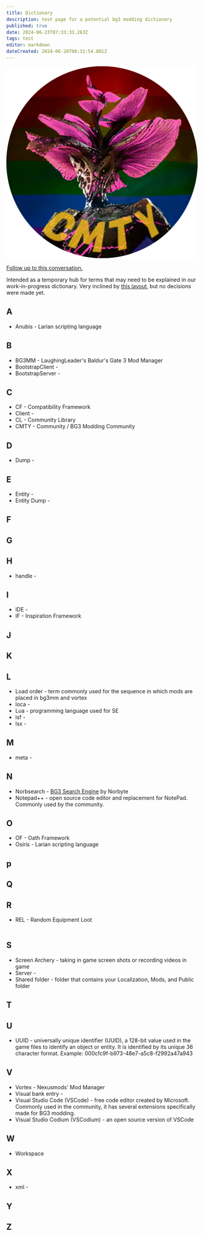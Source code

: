 ```yaml
---
title: Dictionary
description: test page for a potential bg3 modding dictionary
published: true
date: 2024-06-23T07:33:33.263Z
tags: test
editor: markdown
dateCreated: 2024-06-20T08:31:54.801Z
---
```


![myconid-cmty-curvy.webp](/test/myconid-cmty-curvy.webp)

[Follow up to this conversation.](https://discord.com/channels/1211056047784198186/1252694850097385472/1252955321887096893)

Intended as a temporary hub for terms that may need to be explained in our work-in-progress dictionary. Very inclined by [this layout](https://eternity.obsidian.net/game-data-formats/concepts), but no decisions were made yet.

## A

-   Anubis - Larian scripting language

## B

-   BG3MM - LaughingLeader's Baldur's Gate 3 Mod Manager
-   BootstrapClient - 
-   BootstrapServer - 

## C

-   CF - Compatibility Framework
-   Client - 
-   CL - Community Library
-   CMTY - Community / BG3 Modding Community

## D

-   Dump - 

## E

-   Entity - 
-   Entity Dump - 

## F

## G

## H

-   handle - 

## I

-   IDE - 
-   IF - Inspiration Framework

## J

## K

## L

-   Load order - term commonly used for the sequence in which mods are placed in bg3mm and vortex
-   loca - 
-   Lua - programming language used for SE
-   lsf - 
-   lsx -

## M

-   meta - 

## N

-   Norbsearch - [BG3 Search Engine](https://bg3.norbyte.dev/) by Norbyte
-   Notepad++ - open source code editor and replacement for NotePad. Commonly used by the community.

## O

-   OF - Oath Framework
-   Osiris - Larian scripting language

## p

## Q

## R

-   REL - Random Equipment Loot  
     
## S

-   Screen Archery - taking in game screen shots or recording videos in game
-   Server - 
-   Shared folder - folder that contains your Localization, Mods, and Public folder

## T

## U

-   UUID - universally unique identifier (UUID), a 128-bit value used in the game files to identify an object or entity. It is identified by its unique 36 character format. Example: 000cfc9f-b973-48e7-a5c8-f2992a47a943

## V

-   Vortex - Nexusmods' Mod Manager
-   Visual bank entry -
-   Visual Studio Code (VSCode) - free code editor created by Microsoft. Commonly used in the community, it has several extensions specifically made for BG3 modding.
-   Visual Studio Codium (VSCodium) - an open source version of VSCode

## W

-   Workspace

## X

-   xml - 

## Y

## Z